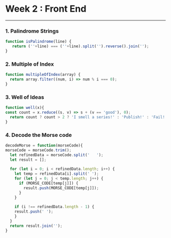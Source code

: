 # Week 2 : Front End
---

### 1. Palindrome Strings
``` javascript
function isPalindrome(line) {
   return (''+line) === (''+line).split('').reverse().join('');
}
```
### 2. Multiple of Index
``` javascript
function multipleOfIndex(array) {
  return array.filter((num, i) => num % i === 0);
}
```

### 3. Well of Ideas
``` javascript
function well(x){
const count = x.reduce((s, v) => s + (v == 'good'), 0);
  return count ? count > 2 ? 'I smell a series!' : 'Publish!' : 'Fail!';
}
```

### 4. Decode the Morse code
``` javascript
decodeMorse = function(morseCode){
morseCode = morseCode.trim();
  let refinedData = morseCode.split('   ');
  let result = [];
  
  for (let i = 0; i < refinedData.length; i++) {
    let temp = refinedData[i].split(' ');
    for (let j = 0; j < temp.length; j++) {
      if (MORSE_CODE[temp[j]]) {
        result.push(MORSE_CODE[temp[j]]);
      }
    }
    
    if (i !== refinedData.length - 1) {
    result.push(' ');
    }
  }
  return result.join('');
}
```

